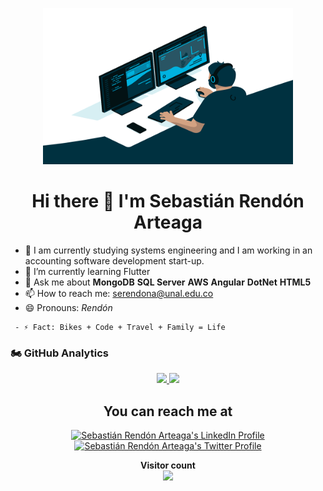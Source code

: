 <p align="center">
  <img alt="GIF" src="https://github.com/manojuppala/manojuppala/blob/master/assets/code.gif?raw=true" width="400" height="250"/>
</p>

<h1 align="center">Hi there 👋  I'm Sebastián Rendón Arteaga</h1>

- 🔭 I am currently studying systems engineering and I am working in an accounting software development start-up.
- 🌱 I’m currently learning Flutter
- 💬 Ask me about **MongoDB** **SQL Server** **AWS** **Angular** **DotNet** **HTML5**
- 📫 How to reach me: serendona@unal.edu.co
- 😄 Pronouns: _Rendón_
```
 - ⚡ Fact: Bikes + Code + Travel + Family = Life
 ```

### 🏍 GitHub Analytics

<p align="center">
  <a href="https://github.com/SebasRendon12" target="_self">
    <img height="180em" src="https://github-readme-stats-eight-theta.vercel.app/api?username=SebasRendon12&show_icons=true&theme=algolia&include_all_commits=true&count_private=true"/>
    <img height="180em" src="https://github-readme-stats-eight-theta.vercel.app/api/top-langs/?username=SebasRendon12&layout=compact&langs_count=8&theme=algolia"/>
  </a>
</p>

<h2 align="center">You can reach me at</h2>

<p align="center">
  <a href="https://www.linkedin.com/in/sebastián-rendón-arteaga/" target="_blank">
    <img src="https://www.vectorlogo.zone/logos/linkedin/linkedin-icon.svg" alt="Sebastián Rendón Arteaga's LinkedIn Profile" height="30" width="30">
  </a>
  <a href="https://twitter.com/Sebas_rendon812" target="_blank">
    <img src="https://www.vectorlogo.zone/logos/twitter/twitter-official.svg" alt="Sebastián Rendón Arteaga's Twitter Profile" height="30" width="30">
  </a>
</p>

<p align="center"> 
  <b>Visitor count</b><br>
  <img src="https://profile-counter.glitch.me/SebasRendon12/count.svg" />
</p>
